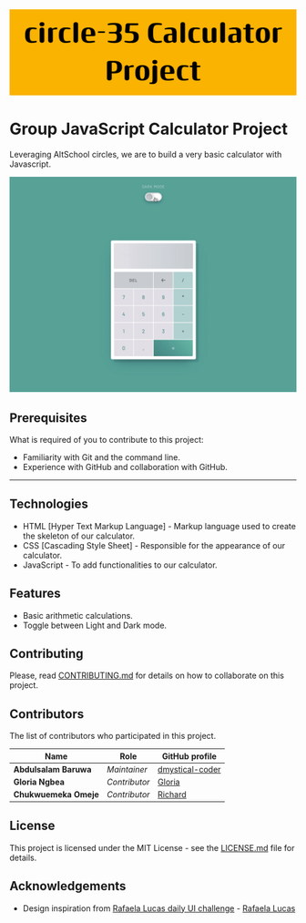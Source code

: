 <div align="center">
<img src="./assets/images/readme-banner.png" alt="README banner"/>
</div>

# Group JavaScript Calculator Project 

Leveraging AltSchool circles, we are to build a very basic calculator with Javascript.

![Calculator UI](./assets/images/calculator-ui.gif)

## Prerequisites
What is required of you to contribute to this project:

* Familiarity with Git and the command line.
* Experience with GitHub and collaboration with GitHub.
---
## Technologies
* HTML [Hyper Text Markup Language] - Markup language used to create the skeleton of our calculator.
* CSS  [Cascading Style Sheet] - Responsible for the appearance of our calculator.
* JavaScript - To add functionalities to our calculator.

## Features
* Basic arithmetic calculations.
* Toggle between Light and Dark mode.

## Contributing

Please, read [CONTRIBUTING.md](CONTRIBUTING.md) for details on how to collaborate on this project.

## Contributors

The list of contributors who participated in this project.

Name | Role | GitHub profile 
------|------------ | ----------------
**Abdulsalam Baruwa** | *Maintainer* | [dmystical-coder](https://github.com/dmystical-coder)
**Gloria Ngbea** | *Contributor* | [Gloria](https://github.com/NgbeaGloriaJames)
**Chukwuemeka Omeje** | *Contributor* | [Richard](https://github.com/Richard-githome) 

## License

This project is licensed under the MIT License - see the [LICENSE.md](LICENSE.md) file for details.

## Acknowledgements

* Design inspiration from [Rafaela Lucas daily UI challenge](https://rafaelalucas.com/dailyui/4/) - [Rafaela Lucas](https://rafaelalucas.com/)
